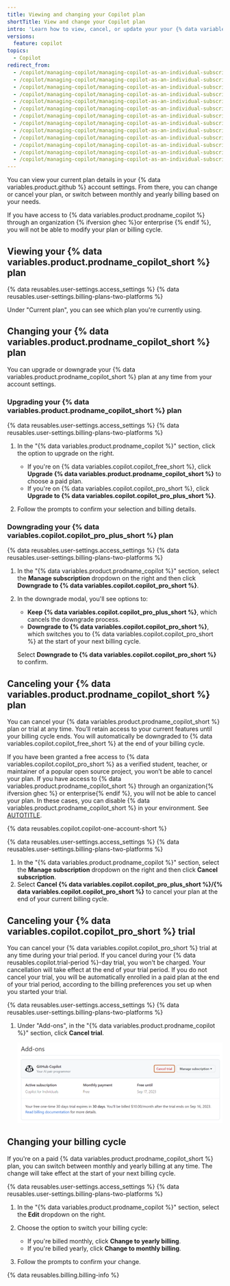 ```yaml
---
title: Viewing and changing your Copilot plan
shortTitle: View and change your Copilot plan
intro: 'Learn how to view, cancel, or update your your {% data variables.product.prodname_copilot_short %} plan, and update your billing cycle.'
versions:
  feature: copilot
topics:
  - Copilot
redirect_from:
  - /copilot/managing-copilot/managing-copilot-as-an-individual-subscriber/modifying-your-copilot-subscription-as-an-individual-user
  - /copilot/managing-copilot/managing-copilot-as-an-individual-subscriber/managing-your-copilot-subscription/modifying-your-copilot-subscription-as-an-individual-user
  - /copilot/managing-copilot/managing-copilot-as-an-individual-subscriber/managing-your-github-copilot-pro-subscription/modifying-your-copilot-pro-subscription-as-an-individual-user
  - /copilot/managing-copilot/managing-copilot-as-an-individual-subscriber/managing-your-copilot-plan/modifying-your-copilot-pro-subscription-as-an-individual-user
  - /copilot/managing-copilot/managing-copilot-as-an-individual-subscriber/canceling-copilot-as-an-individual-user
  - /copilot/managing-copilot/managing-copilot-as-an-individual-subscriber/managing-your-copilot-subscription/canceling-copilot-as-an-individual-user
  - /copilot/managing-copilot/managing-copilot-as-an-individual-subscriber/managing-your-github-copilot-pro-subscription/canceling-copilot-pro-as-an-individual-user
  - /copilot/managing-copilot/managing-copilot-as-an-individual-subscriber/managing-your-copilot-plan/canceling-copilot-pro-as-an-individual-user
  - /copilot/managing-copilot/managing-copilot-as-an-individual-subscriber/managing-your-copilot-plan/canceling-your-copilot-pro-trial-as-an-individual-user
  - /copilot/managing-copilot/managing-copilot-as-an-individual-subscriber/canceling-your-copilot-trial-as-an-individual-user
  - /copilot/managing-copilot/managing-copilot-as-an-individual-subscriber/managing-your-copilot-subscription/canceling-your-copilot-trial-as-an-individual-user
  - /copilot/managing-copilot/managing-copilot-as-an-individual-subscriber/managing-your-github-copilot-pro-subscription/canceling-your-copilot-pro-trial-as-an-individual-user
  - /copilot/managing-copilot/managing-copilot-as-an-individual-subscriber/managing-your-copilot-plan/canceling-your-copilot-plan
---
```


You can view your current plan details in your {% data variables.product.github %} account settings. From there, you can change or cancel your plan, or switch between monthly and yearly billing based on your needs.

If you have access to {% data variables.product.prodname_copilot %} through an organization {% ifversion ghec %}or enterprise {% endif %}, you will not be able to modify your plan or billing cycle.

## Viewing your {% data variables.product.prodname_copilot_short %} plan

{% data reusables.user-settings.access_settings %}
{% data reusables.user-settings.billing-plans-two-platforms %}

Under "Current plan", you can see which plan you're currently using.

## Changing your {% data variables.product.prodname_copilot_short %} plan

You can upgrade or downgrade your {% data variables.product.prodname_copilot_short %} plan at any time from your account settings.

### Upgrading your {% data variables.product.prodname_copilot_short %} plan

{% data reusables.user-settings.access_settings %}
{% data reusables.user-settings.billing-plans-two-platforms %}

1. In the "{% data variables.product.prodname_copilot %}" section, click the option to upgrade on the right.

   * If you're on {% data variables.copilot.copilot_free_short %}, click **Upgrade {% data variables.product.prodname_copilot_short %}** to choose a paid plan.
   * If you're on {% data variables.copilot.copilot_pro_short %}, click **Upgrade to {% data variables.copilot.copilot_pro_plus_short %}**.

1. Follow the prompts to confirm your selection and billing details.

### Downgrading your {% data variables.copilot.copilot_pro_plus_short %} plan

{% data reusables.user-settings.access_settings %}
{% data reusables.user-settings.billing-plans-two-platforms %}

1. In the "{% data variables.product.prodname_copilot %}" section, select the **Manage subscription** dropdown on the right and then click **Downgrade to {% data variables.copilot.copilot_pro_short %}**.
1. In the downgrade modal, you'll see options to:

   * **Keep {% data variables.copilot.copilot_pro_plus_short %}**, which cancels the downgrade process.
   * **Downgrade to {% data variables.copilot.copilot_pro_short %}**, which switches you to {% data variables.copilot.copilot_pro_short %} at the start of your next billing cycle.

   Select **Downgrade to {% data variables.copilot.copilot_pro_short %}** to confirm.

## Canceling your {% data variables.product.prodname_copilot_short %} plan

You can cancel your {% data variables.product.prodname_copilot_short %} plan or trial at any time. You’ll retain access to your current features until your billing cycle ends. You will automatically be downgraded to {% data variables.copilot.copilot_free_short %} at the end of your billing cycle.

If you have been granted a free access to {% data variables.copilot.copilot_pro_short %} as a verified student, teacher, or maintainer of a popular open source project, you won’t be able to cancel your plan. If you have access to {% data variables.product.prodname_copilot_short %} through an organization{% ifversion ghec %} or enterprise{% endif %}, you will not be able to cancel your plan. In these cases, you can disable {% data variables.product.prodname_copilot_short %} in your environment. See [AUTOTITLE](/copilot/configuring-github-copilot/configuring-github-copilot-in-your-environment).

{% data reusables.copilot.copilot-one-account-short %}

{% data reusables.user-settings.access_settings %}
{% data reusables.user-settings.billing-plans-two-platforms %}

1. In the "{% data variables.product.prodname_copilot %}" section, select the **Manage subscription** dropdown on the right and then click **Cancel subscription**.
1. Select **Cancel {% data variables.copilot.copilot_pro_plus_short %}/{% data variables.copilot.copilot_pro_short %}** to cancel your plan at the end of your current billing cycle.

## Canceling your {% data variables.copilot.copilot_pro_short %} trial

You can cancel your {% data variables.copilot.copilot_pro_short %} trial at any time during your trial period. If you cancel during your {% data reusables.copilot.trial-period %}-day trial, you won't be charged. Your cancellation will take effect at the end of your trial period. If you do not cancel your trial, you will be automatically enrolled in a paid plan at the end of your trial period, according to the billing preferences you set up when you started your trial.

{% data reusables.user-settings.access_settings %}
{% data reusables.user-settings.billing-plans-two-platforms %}

1. Under "Add-ons", in the "{% data variables.product.prodname_copilot %}" section, click **Cancel trial**.

   ![Screenshot of the {% data variables.product.prodname_copilot %} section of the "Plans and usage" page. The "Cancel trial" option is highlighted in dark orange.](/assets/images/help/copilot/copilot-cancel-trial.png)

## Changing your billing cycle

If you're on a paid {% data variables.product.prodname_copilot_short %} plan, you can switch between monthly and yearly billing at any time. The change will take effect at the start of your next billing cycle.

{% data reusables.user-settings.access_settings %}
{% data reusables.user-settings.billing-plans-two-platforms %}

1. In the "{% data variables.product.prodname_copilot %}" section, select the **Edit** dropdown on the right.
1. Choose the option to switch your billing cycle:

   * If you're billed monthly, click **Change to yearly billing**.
   * If you're billed yearly, click **Change to monthly billing**.

1. Follow the prompts to confirm your change.

{% data reusables.billing.billing-info %}
